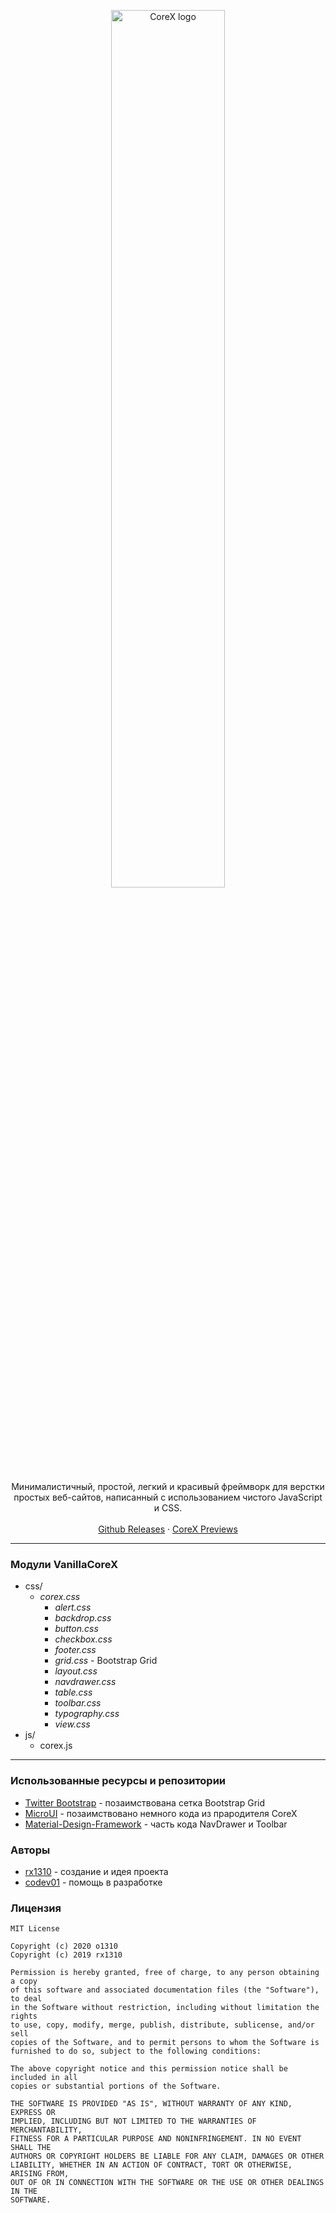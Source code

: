 <p align="center">
  <a href="https://o1310.github.io">
    <img src="https://github.com/o1310/CoreX/blob/vanilla/corex_logo.png?raw=true" alt="CoreX logo" width="60%">
  </a>
</p>

<p align="center">Минималистичный, простой, легкий и красивый фреймворк для верстки простых веб-сайтов, написанный с использованием чистого JavaScript и CSS.
  <br><br>
  <a href="https://github.com/o1310/CoreX/releases">Github Releases</a> · <a href="https://rx1310.github.io/corex-preview/">CoreX Previews</a>
</p>

---

### Модули VanillaCoreX
- css/
  - _corex.css_
    - _alert.css_
    - _backdrop.css_
    - _button.css_
    - _checkbox.css_
    - _footer.css_
    - _grid.css_ - Bootstrap Grid
    - _layout.css_
    - _navdrawer.css_
    - _table.css_
    - _toolbar.css_
    - _typography.css_
    - _view.css_
- js/
  - corex.js
---

### Использованные ресурсы и репозитории
* [Twitter Bootstrap](https://github.com/twbs/bootstrap) - позаимствована сетка Bootstrap Grid
* [MicroUI](https://github.com/rx1310/MicroUI) - позаимствовано немного кода из прародителя CoreX
* [Material-Design-Framework](https://github.com/Igorgro/Material-Design-Framework) - часть кода NavDrawer и Toolbar

### Авторы
* [rx1310](https://github.com/rx1310) - создание и идея проекта
* [codev01](https://github.com/codev01) - помощь в разработке

### Лицензия
```
MIT License

Copyright (c) 2020 o1310
Copyright (c) 2019 rx1310

Permission is hereby granted, free of charge, to any person obtaining a copy
of this software and associated documentation files (the "Software"), to deal
in the Software without restriction, including without limitation the rights
to use, copy, modify, merge, publish, distribute, sublicense, and/or sell
copies of the Software, and to permit persons to whom the Software is
furnished to do so, subject to the following conditions:

The above copyright notice and this permission notice shall be included in all
copies or substantial portions of the Software.

THE SOFTWARE IS PROVIDED "AS IS", WITHOUT WARRANTY OF ANY KIND, EXPRESS OR
IMPLIED, INCLUDING BUT NOT LIMITED TO THE WARRANTIES OF MERCHANTABILITY,
FITNESS FOR A PARTICULAR PURPOSE AND NONINFRINGEMENT. IN NO EVENT SHALL THE
AUTHORS OR COPYRIGHT HOLDERS BE LIABLE FOR ANY CLAIM, DAMAGES OR OTHER
LIABILITY, WHETHER IN AN ACTION OF CONTRACT, TORT OR OTHERWISE, ARISING FROM,
OUT OF OR IN CONNECTION WITH THE SOFTWARE OR THE USE OR OTHER DEALINGS IN THE
SOFTWARE.
```
